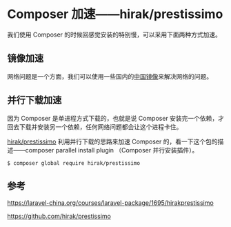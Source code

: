 # Composer 加速——hirak/prestissimo

我们使用 Composer 的时候回感觉安装的特别慢，可以采用下面两种方式加速。

## 镜像加速

网络问题是一个方面，我们可以使用一些国内的[中国镜像](../composer-mirror.md)来解决网络的问题。

## 并行下载加速

因为 Composer 是单进程方式下载的，也就是说 Composer 安装完一个依赖，才回去下载并安装另一个依赖，任何网络问题都会让这个进程卡住。

[hirak/prestissimo](https://github.com/hirak/prestissimo) 利用并行下载的思路来加速 Composer 的，看一下这个包的描述——composer parallel install plugin （Composer 并行安装插件）。

```shell
$ composer global require hirak/prestissimo
```

## 参考

https://laravel-china.org/courses/laravel-package/1695/hirakprestissimo

https://github.com/hirak/prestissimo